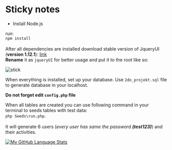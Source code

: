 # Sticky notes


- Install Node.js

run:<br>
```npm install```
<br>
<br>
After all dependencies are installed download stable version of JqueryUI (<strong>version 1.12.1</strong>): <a href="https://jqueryui.com/download/all/">link</a>
<br><strong>Rename</strong> it as ```jqueryUI``` for better usage and put it to the root like so:
<br>

![stick](https://user-images.githubusercontent.com/41372194/137268733-7d1db3ec-dd30-413d-b6d4-3b4e7b332b1b.PNG)

When everything is installed, set up your database. Use ```2do_projekt.sql``` file to generate database in your localhost.
<br>

<strong>Do not forget edit ```config.php``` file </strong>

When all tables are created you can use following command in your terminal to seeds tables with test data: <br>
```php Seeds\run.php```. 
<br>
<br>
It will generate 6 users (<i>every user has same the password <strong>(test123)</strong></i>) and their  activities.

[![My GitHub Language Stats](https://github-readme-stats.vercel.app/api/top-langs/?username=Bravcoveoko&langs_count=8&theme=tokyonight)]()

